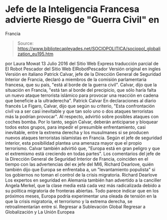 # Jefe de la Inteligencia Francesa advierte Riesgo de "Guerra Civil" en 
Francia

> Source: https://www.bibliotecapleyades.net/SOCIOPOLITICA/sociopol_globalization_eu195.htm

por Laura Mowat
13 Julio 2016
del Sitio Web Express traducción parcial de El Robot Pescador
del Sitio Web ElRobotPescador
Versión original en ingles
Versión en italiano
Patrick Calvar, jefe de la Dirección General de Seguridad Interior de Francia, declaró a miembros de la comisión parlamentaria francesa, que su país,
"está al borde de la guerra civil".
Calvar, dijo que la situación en Francia,
"está tan al borde del precipicio, que sólo haría falta un nuevo ataque terrorista islámico para provocar una reacción en cadena que beneficie a la ultraderecha".
Patrick Calvar
En declaraciones al diario francés Le Figaro, Calvar, dijo que según su criterio,
"Esta confrontación civil va a ser casi inevitable y que tan solo uno o dos ataques terroristas más la podrían provocar".
Al respecto, advirtió sobre posibles ataques con coches bomba. Por lo tanto, según Calvar, deberán anticiparse y bloquear todos estos grupos, para impedir el presumible enfrentamiento, casi inevitable, entre la extrema derecha y los musulmanes si se producen nuevos ataques terroristas islamistas en Francia.
Según el jefe de seguridad interior, esta posibilidad plantea una amenaza mayor que el propio terrorismo. Calvar también advirtió que,
"Europa está en gran peligro y que el extremismo está creciendo en todas partes".
Los comentarios del jefe de la Dirección General de Seguridad Interior de Francia, coinciden en el tiempo con las advertencias del ex jefe del MI6, Richard Dearlove, quién también dijo que Europa se enfrentaba a,
un "levantamiento populista" si los gobiernos no toman el control de la crisis migratoria.
Richard Dearlove
Los expertos en seguridad en Alemania también han advertido a la canciller Angela Merkel, que la clase media está cada vez más radicalizada debido a su política migratoria de fronteras abiertas. Todo parece indicar que en los próximos meses, Europa podría experimentar una oleada de tensión en la que la crisis migratoria, el terrorismo y la extrema derecha, se retroalimentarían entre sí.
Regresar a Sublevación Global
Regresar a Globalización y La Unión Europea
